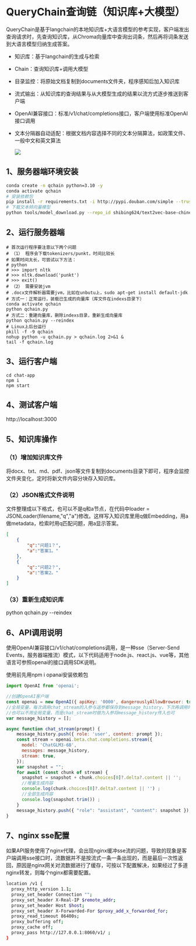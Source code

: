 # QueryChain查询链（知识库+大模型）

QueryChain是基于langchain的本地知识库+大语言模型的参考实现，客户端发出查询请求时，先查询知识库，从Chroma向量库中查询出词条，然后再将词条发送到大语言模型归纳生成答案。

- 知识库：基于langchain的生成与检索

- Chain：查询知识库+调用大模型

- 目录监控：将原始文档复制到documents文件夹，程序感知后加入知识库

- 流式输出：从知识库的查询结果与从大模型生成的结果以流方式逐步推送到客户端

- OpenAI兼容接口：标准/v1/chat/completions接口，客户端使用标准OpenAI接口调用

- 文本分隔器自动适配：根据文档内容选择不同的文本分隔算法，如政策文件、一般中文和英文算法

  ![](https://gitclone.com/download1/aiit/qchain.gif)

## 1、服务器端环境安装

```bash
conda create -n qchain python=3.10 -y
conda activate qchain 
# 安装依赖包
pip install -r requirements.txt -i http://pypi.douban.com/simple --trusted-host=pypi.douban.com
# 下载文本转向量模型
python tools/model_download.py --repo_id shibing624/text2vec-base-chinese
```

## 2、运行服务器端

```shell
# 首次运行程序要注意以下两个问题
# （1） 程序会下载tokenizers/punkt，时间比较长
# 如果时间太长，可尝试以下方法：
# python
# >>> import nltk
# >>> nltk.download('punkt')
# >>> exit()
# （2） 需要安装jvm
# .docx文件解析器需要jvm，比如在unbutu上，sudo apt-get install default-jdk
# 方式一：正常运行，装载已生成的向量库（库文件在indexs目录下）
conda activate qchain
python qchain.py
# 方式二：重建向量库，删除indexs目录，重新生成向量库
python qchain.py --reindex
# Linux上后台运行
pkill -f -9 qchain
nohup python -u qchain.py > qchain.log 2>&1 &
tail -f qchain.log
```

## 3、运行客户端

```shell
cd chat-app
npm i
npm start
```

## 4、测试客户端

http://localhost:3000

## 5、知识库操作

### （1）增加知识库文件

将docx、txt、md、pdf、json等文件复制到documents目录下即可，程序会监控文件夹变化，定时将新文件内容分块存入知识库。

### （2）JSON格式文件说明

文件整理成以下格式，也可以不是q和a节点，在代码中loader = JSONLoader(filename,"q","a")修改。这样写入知识库里用q做Embedding，用a做metadata，检索时用q匹配问题，用a显示答案。

```json
[
    {
        "q":"问题1？",
        "a":"答案1。"
    },
    {
        "q":"问题2？",
        "a":"答案2。"
    }
]
```

### （3）重新生成知识库

python qchain.py --reindex

## 6、API调用说明

使用OpenAI兼容接口/v1/chat/completions调用，是一种sse（Server-Send Events，服务器端推流）模式，以下代码适用于node.js、react.js、vue等，其他语言可参照openai的接口调用SDK说明。

使用前先用npm i opanai安装依赖包

```javascript
import OpenAI from 'openai';

//创建OpenAI客户端
const openai = new OpenAI({ apiKey: '0000', dangerouslyAllowBrowser: true, baseURL: "http://127.0.0.1:8060/v1" });
//全局变量，每次调用chat_stream的入参与返参都保存到message_history，下次再调用时携带上次的问答历史
//也可以不用全局变量，而是chat_stream时做为入参将message_history传入也可
var message_history = [];

async function chat_stream(prompt) {
    message_history.push({ role: 'user', content: prompt });
    const stream = openai.beta.chat.completions.stream({
      model: 'ChatGLM3-6B',
      messages: message_history,
      stream: true,
    });
    var snapshot = "";
    for await (const chunk of stream) {
      snapshot = snapshot + chunk.choices[0]?.delta?.content || '';
      //增量生成内容
      console.log(chunk.choices[0]?.delta?.content || '') ;
      //全部生成内容
      console.log(snapshot.trim()) ;
    }
    message_history.push({ "role": "assistant", "content": snapshot });
}
```

## 7、nginx sse配置

如果API服务使用了nginx代理，会出现nginx缓冲sse流的问题，导致的现象是客户端调用sse接口时，流数据并不是按流式一条一条出现的，而是最后一次性返回，原因是nginx网关对流数据进行了缓存，可按以下配置解决，如果经过了多道nginx转发，则每个nginx都需要配置。

```bash
location /v1 {
  proxy_http_version 1.1;
  proxy_set_header Connection "";
  proxy_set_header X-Real-IP $remote_addr;
  proxy_set_header Host $host;
  proxy_set_header X-Forwarded-For $proxy_add_x_forwarded_for;
  proxy_read_timeout 86400s;
  proxy_buffering off;
  proxy_cache off;
  proxy_pass http://127.0.0.1:8060/v1/ ;
}
```

